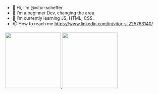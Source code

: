 - 👋 Hi, I’m @vitor-scheffer
- 👀 I’m a beginner Dev, changing the area.
- 🌱 I’m currently learning JS, HTML, CSS.
- 📫 How to reach me https://www.linkedin.com/in/vitor-s-225763140/

<div>
<a href="https://github.com/vitor-scheffer">
<img height="180em" src="https://github-readme-stats.vercel.app/api/top-langs/?username=vitor-scheffer&layout=compact&langs_count=7&theme=dracula"/>
<img height="180em" src="https://github-readme-stats.vercel.app/api?username=vitor-scheffer&show_icons=true&theme=dracula&include_all_commits=true&count_private=true"/>
</div>
